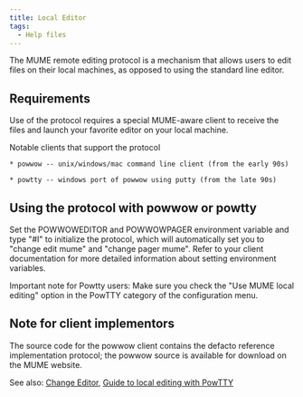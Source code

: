 ```yaml
---
title: Local Editor
tags:
  - Help files
---
```

The MUME remote editing protocol is a mechanism that allows users to
edit files on their local machines, as opposed to using the standard
line editor.

## Requirements

Use of the protocol requires a special MUME-aware client to receive the
files and launch your favorite editor on your local machine.

Notable clients that support the protocol

`* powwow -- unix/windows/mac command line client (from the early 90s)`

`* powtty -- windows port of powwow using putty (from the late 90s)`

## Using the protocol with powwow or powtty

Set the POWWOWEDITOR and POWWOWPAGER environment variable and type "#I"
to initialize the protocol, which will automatically set you to "change
edit mume" and "change pager mume". Refer to your client documentation
for more detailed information about setting environment variables.

Important note for Powtty users: Make sure you check the "Use MUME local
editing" option in the PowTTY category of the configuration menu.

## Note for client implementors

The source code for the powwow client contains the defacto reference
implementation protocol; the powwow source is available for download on
the MUME website.

See also: [Change Editor](Change_Editor "wikilink"), [Guide to local
editing with PowTTY‎](Guide_to_local_editing_with_PowTTY‎ "wikilink")
